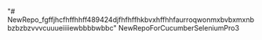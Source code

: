 "# NewRepo_fgffjhcfhffhhff489424djfhfhffhkbvxhffhhfaurroqwonmxbvbxmxnbbzbzbzvvvcuuueiiiiewbbbbwbbc" 
NewRepoForCucumberSeleniumPro3

